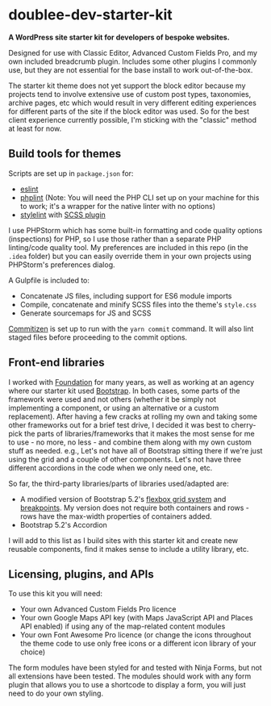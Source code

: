 # doublee-dev-starter-kit

**A WordPress site starter kit for developers of bespoke websites.**

Designed for use with Classic Editor, Advanced Custom Fields Pro, and my own included breadcrumb plugin.
Includes some other plugins I commonly use, but they are not essential for the base install to work out-of-the-box.

The starter kit theme does not yet support the block editor because my projects tend to involve extensive use of
custom post types, taxonomies, archive pages, etc which would result in very different editing experiences for
different parts of the site if the block editor was used. So for the best client experience currently possible,
I'm sticking with the "classic" method at least for now.

## Build tools for themes

Scripts are set up in `package.json` for:

- [eslint](https://eslint.org)
- [phplint](https://www.npmjs.com/package/phplint) (Note: You will need the PHP CLI set up on your machine for this to
  work; it's a wrapper for the native linter with no options)
- [stylelint](https://stylelint.io/) with [SCSS plugin](https://www.npmjs.com/package/stylelint-scss)

I use PHPStorm which has some built-in formatting and code quality options (inspections) for PHP, so I use those rather
than a
separate PHP linting/code quality tool. My preferences are included in this repo (in the `.idea` folder) but you can
easily override them in your own projects using PHPStorm's preferences dialog.

A Gulpfile is included to:

- Concatenate JS files, including support for ES6 module imports
- Compile, concatenate and minify SCSS files into the theme's `style.css`
- Generate sourcemaps for JS and SCSS

[Commitizen](https://github.com/commitizen/cz-cli) is set up to run with the `yarn commit` command.
It will also lint staged files before proceeding to the commit options.

## Front-end libraries

I worked with [Foundation](https://get.foundation/) for many years, as well as working at an agency where our starter
kit
used [Bootstrap](https://getbootstrap.com/). In both cases, some parts of the framework were used and not others
(whether it be simply not implementing a component, or using an alternative or a custom replacement).
After having a few cracks at rolling my own and taking some other frameworks out for a brief test drive,
I decided it was best to cherry-pick the parts of libraries/frameworks that it makes the most sense for me to use - no
more, no less -
and combine them along with my own custom stuff as needed.
e.g., Let's not have all of Bootstrap sitting there if we're just using the grid and a couple of other components. Let's
not have three different accordions in the code when we only need one, etc.

So far, the third-party libraries/parts of libraries used/adapted are:

- A modified version of Bootstrap 5.2's [flexbox grid system](https://getbootstrap.com/docs/5.2/layout/grid/)
  and [breakpoints](https://getbootstrap.com/docs/5.2/layout/breakpoints/). My version does not require both containers
  and rows - rows have the max-width
  properties of containers added.
- Bootstrap 5.2's Accordion

I will add to this list as I build sites with this starter kit and create new reusable components, find it makes sense
to include a utility library,
etc.

## Licensing, plugins, and APIs

To use this kit you will need:

- Your own Advanced Custom Fields Pro licence
- Your own Google Maps API key (with Maps JavaScript API and Places API enabled) if using any of the map-related content
  modules
- Your own Font Awesome Pro licence (or change the icons throughout the theme code to use only free icons or a different
  icon library of your choice)

The form modules have been styled for and tested with Ninja Forms, but not all extensions have been tested. The modules
should work with any form plugin that
allows you to use a shortcode to display a form, you will just need to do your own styling.
